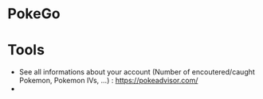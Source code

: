 # PokeGo

# Tools

- See all informations about your account (Number of encoutered/caught Pokemon, Pokemon IVs, ...) : https://pokeadvisor.com/
- 
